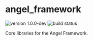 # angel_framework

![version 1.0.0-dev](https://img.shields.io/badge/version-1.0.0--dev.23-red.svg)
![build status](https://travis-ci.org/angel-dart/framework.svg)

Core libraries for the Angel Framework.